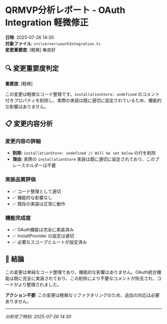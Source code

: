# QRMVP分析レポート - OAuth Integration 軽微修正

**日時**: 2025-07-26 14:30  
**対象ファイル**: `src\server\oauthIntegration.ts`  
**変更重要度**: [軽微] 🟢良好

## 🔍 変更重要度判定

**重要度**: [軽微] 

この変更は軽微なコード整理です。`installationStore: undefined` のコメント付きプロパティを削除し、実際の実装は既に適切に設定されているため、機能的な影響はありません。

## 📋 変更内容分析

### 変更内容の詳細
- **削除**: `installationStore: undefined // Will be set below` の行を削除
- **理由**: 実際の `installationStore` 実装は既に適切に設定されており、このプレースホルダーは不要

### 実装品質評価
- ✅ コード整理として適切
- ✅ 機能的な影響なし
- ✅ 既存の実装は正常に動作

### 機能完成度
- ✅ OAuth機能は完全に実装済み
- ✅ InstallProvider の設定は適切
- ✅ 必要なスコープとルートが設定済み

## 🎯 結論

この変更は単純なコード整理であり、機能的な影響はありません。OAuth統合機能は既に完全に実装されており、この削除により不要なコメントが除去され、コードがより整理されました。

**アクション不要**: この変更は軽微なリファクタリングのため、追加の対応は必要ありません。

---
*分析完了時刻: 2025-07-26 14:30*